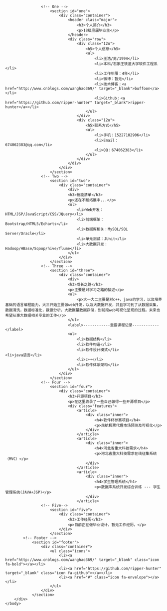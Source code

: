 <html>
	<head>
		<title>ripper-hunter的个人主页</title>
		<meta http-equiv="content-type" content="text/html; charset=utf-8" />
		<meta name="description" content="" />
		<meta name="keywords" content="" />
	</head>
	<body>
		<div id="wrapper">
			<!-- Main -->
				<div id="main">

					<!-- One -->
						<section id="one">
							<div class="container">
								<header class="major">
									<h3>个人简介</h3>
									<p>18级应届毕业生</p>
								</header>
								<div class="row">
									<div class="12u">
										<h5>个人信息</h5>
										<ul>
											<li>王浩/男/1994</li>
											<li>本科/石家庄铁道大学软件工程系 </li>
											<li>工作年限：4年</li>
											<li>微博：暂无</li>
											<li>技术博客：<a href="http://www.cnblogs.com/wanghao369/" target="_blank">buffoon</a></li>
											<li>Github：<a href="https://github.com/ripper-hunter" target="_blank">ripper-hunter</a></li>
										</ul>
									</div>
									<div class="12u">
										<h5>联系方式</h5>
										<ul>
											<li>手机：15227102906</li>
											<li>Email：674062383@qq.com</li>
											<li>QQ：674062383</li>
										</ul>
									</div>
								</div>
							</div>
						</section>						
					<!-- Two -->
						<section id="two">
							<div class="container">
								<div>
								<h3>技能清单</h3>
								<p>还在不断拓展中...</p>
								<ul>
									<li>Web开发：HTML/JSP/JavaScript/CSS/JQuery</li>
									<li>前端框架：Bootstrap/HTML5/Echarts</li>
									<li>数据库相关：MySQL/SQL Server/Oracle</li>
									<li>单元测试：JUnit</li>
									<li>大数据开发：Hadoop/HBase/Sqoop/hive/flume</li>
								</ul>
							</div>
						</section>						
					<!-- Three -->
						<section id="three">
							<div class="container">
								<div>
								<h3>成长之路</h3>
								<p>主要是对学习之路的描述</p>
								<ul>
									<p>大一大二主要是对c++，java的学习，以及培养基础的语言编程能力，大三开始主要做web开发，以及大数据开发，并且学习到了从数据采集，数据清洗，数据标准化，数据分析，大数据量数据存储，到前段web可视化呈现的过程。未来也希望从事大数据相关专业的工作</p>
								</ul>
								<label>------------重要课程记录------------</label>
								<ul>
									<li>数据结构</li>
									<li>软件构造</li>
									<li>软件设计模式</li>                                                                                                             <li>java语言</li>
									<li>c++</li>
									<li>软件体系架构</li>
								</ul>
							</div>
						</section>						
					<!-- Four -->
						<section id="four">
							<div class="container">
								<h3>开源项目</h3>
								<p>在这里收录了一些自己做得一些开源项目</p>
								<div class="features">
									<article>
										<div class="inner">
											<h4>软件杯参赛项目</h4>
											<p>民航机票代理市场预测及可视化</p>
										</div>
									</article>
									<article>
										<div class="inner">
											<h4>河北省重大科技需求</h4>
											<p>河北省重大科技需求在线征集系统（MVC）</p>
										</div>
									</article>
									<article>
										<div class="inner">
											<h4>学生管理系统</h4>
											<p>数据库系统开发综合训练 --- 学生管理系统(JAVA+JSP)</p>
										</div>
									</article>
					<!-- Five-->					
						<section id="five">
							<div class="container">
								<h3>工作经历</h3>
								<p>目前正在做毕业设计，暂无工作经历。</p>
							</div>
						</section>				
			<!-- Footer -->
				<section id="footer">
					<div class="container">
						<ul class="icons">
							<li><a href="http://www.cnblogs.com/wanghao369/" target="_blank" class="icon fa-bold"></a></li>
							<li><a href="https://github.com/ripper-hunter" target="_blank" class="icon fa-github"></a></li>
							<li><a href="#" class="icon fa-envelope"></a></li>
						</ul>
					</div>
				</section>
		</div>
	</body>
</html>
